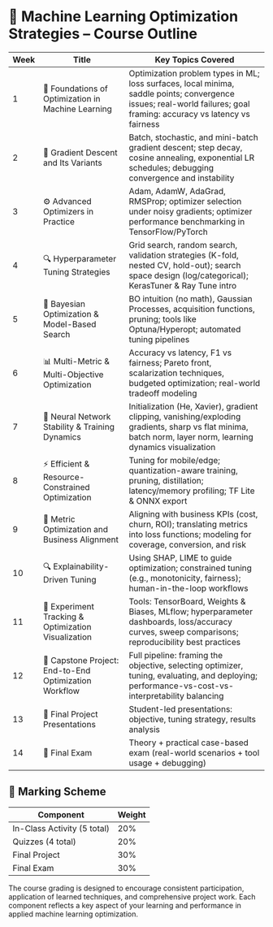 # 📘 Machine Learning Optimization Strategies – Course Outline
| Week | Title                                                        | Key Topics Covered                                                                                                                                                   |
|------|--------------------------------------------------------------|----------------------------------------------------------------------------------------------------------------------------------------------------------------------|
| 1    | 🧭 Foundations of Optimization in Machine Learning            | Optimization problem types in ML; loss surfaces, local minima, saddle points; convergence issues; real-world failures; goal framing: accuracy vs latency vs fairness |
| 2    | 🧮 Gradient Descent and Its Variants                          | Batch, stochastic, and mini-batch gradient descent; step decay, cosine annealing, exponential LR schedules; debugging convergence and instability                   |
| 3    | ⚙️ Advanced Optimizers in Practice                            | Adam, AdamW, AdaGrad, RMSProp; optimizer selection under noisy gradients; optimizer performance benchmarking in TensorFlow/PyTorch                                   |
| 4    | 🔍 Hyperparameter Tuning Strategies                           | Grid search, random search, validation strategies (K-fold, nested CV, hold-out); search space design (log/categorical); KerasTuner & Ray Tune intro                 |
| 5    | 🧠 Bayesian Optimization & Model-Based Search                 | BO intuition (no math), Gaussian Processes, acquisition functions, pruning; tools like Optuna/Hyperopt; automated tuning pipelines                                  |
| 6    | 📊 Multi-Metric & Multi-Objective Optimization                | Accuracy vs latency, F1 vs fairness; Pareto front, scalarization techniques, budgeted optimization; real-world tradeoff modeling                                     |
| 7    | 🧬 Neural Network Stability & Training Dynamics               | Initialization (He, Xavier), gradient clipping, vanishing/exploding gradients, sharp vs flat minima, batch norm, layer norm, learning dynamics visualization        |
| 8    | ⚡ Efficient & Resource-Constrained Optimization              | Tuning for mobile/edge; quantization-aware training, pruning, distillation; latency/memory profiling; TF Lite & ONNX export                                          |
| 9    | 📏 Metric Optimization and Business Alignment                 | Aligning with business KPIs (cost, churn, ROI); translating metrics into loss functions; modeling for coverage, conversion, and risk                                 |
| 10   | 🔍 Explainability-Driven Tuning                               | Using SHAP, LIME to guide optimization; constrained tuning (e.g., monotonicity, fairness); human-in-the-loop workflows                                               |
| 11   | 🧰 Experiment Tracking & Optimization Visualization           | Tools: TensorBoard, Weights & Biases, MLflow; hyperparameter dashboards, loss/accuracy curves, sweep comparisons; reproducibility best practices                     |
| 12   | 🚀 Capstone Project: End-to-End Optimization Workflow         | Full pipeline: framing the objective, selecting optimizer, tuning, evaluating, and deploying; performance-vs-cost-vs-interpretability balancing                       |
| 13   | 🎤 Final Project Presentations                                | Student-led presentations: objective, tuning strategy, results analysis                                                                                               |
| 14   | 🧪 Final Exam                                                 | Theory + practical case-based exam (real-world scenarios + tool usage + debugging)                                                                                    |


## 🧾 Marking Scheme

| Component         | Weight |
|-------------------|--------|
| In-Class Activity (5 total) | 20%    |
| Quizzes (4 total) | 20%    |
| Final Project     | 30%    |
| Final Exam        | 30%    |

The course grading is designed to encourage consistent participation, application of learned techniques, and comprehensive project work. Each component reflects a key aspect of your learning and performance in applied machine learning optimization.

